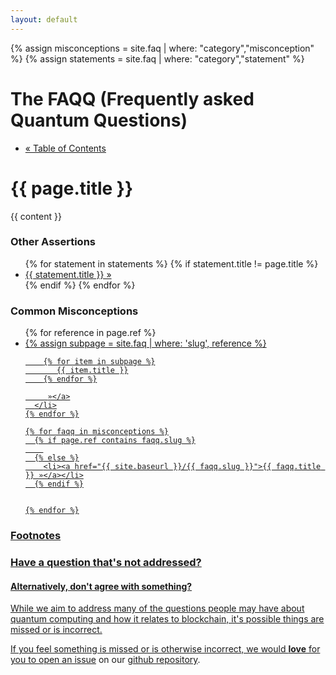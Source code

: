 ```yaml
---
layout: default
---
```


{% assign misconceptions = site.faq | where: "category","misconception" %}
{% assign statements = site.faq | where: "category","statement" %}

<h1>
  The FAQQ
  <span>(Frequently asked Quantum Questions)</span>
</h1>

<div class="section">
  <ul class="buttons head">
    <li><a href="{{ site.baseurl }}/">« Table of Contents</a></li>
  </ul>

  <h1 class="statement">{{ page.title }}</h1>

  <div class="content">
    {{ content }}
  </div>

  <h3>Other Assertions</h3>
  <ul class="buttons two">
    {% for statement in statements %}
      {% if statement.title != page.title %}
        <li><a href="{{ site.baseurl }}/{{ statement.slug }}">{{ statement.title }} »</a></li>
      {% endif %}
    {% endfor %}
  </ul>

  <h3>Common Misconceptions</h3>
  <ul class="buttons two">
    {% for reference in page.ref %}
      <li class="curated"><a href="{{ site.baseurl }}/{{ reference }}">
        {% assign subpage = site.faq | where: 'slug', reference %}

        {% for item in subpage %}
           {{ item.title }}
        {% endfor %}

         »</a>
      </li>
    {% endfor %}

    {% for faqq in misconceptions %}
      {% if page.ref contains faqq.slug %}
        
      {% else %}
        <li><a href="{{ site.baseurl }}/{{ faqq.slug }}">{{ faqq.title }} »</a></li>
      {% endif %}


    {% endfor %}
  </ul>

  <div class="footer">
    <h3>Footnotes</h3>
  </div>


  <div class="calltoquery">
    <h3>Have a question that's not addressed?</h3>
    <h4>Alternatively, don't agree with something?</h4>
    <p>While we aim to address many of the questions people may have about quantum computing and how it relates to blockchain, it's possible things are missed or is incorrect.</p>
    <p>If you feel something is missed or is otherwise incorrect, we would <strong>love</strong> for you to <a class="cta" href="https://github.com/theqrl-community/faqq/issues">open an issue</a> on our <a href="https://github.com/theqrl-community/faqq">github repository</a>.</p>
  </div>
</div>

<script type="text/javascript">
// Move footnotes to...
var footnotes = document.querySelector('.footnotes');
var newparent = document.querySelector('.footer');

newparent.appendChild(footnotes);
</script>